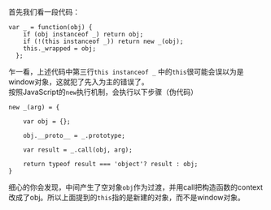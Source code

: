 首先我们看一段代码：
```
var _ = function(obj) {
    if (obj instanceof _) return obj;
    if (!(this instanceof _)) return new _(obj);
    this._wrapped = obj;
  };
```
乍一看，上述代码中第三行`this instanceof _` 中的`this`很可能会误以为是window对象，这就犯了先入为主的错误了。    
按照JavaScript的`new`执行机制，会执行以下步骤（伪代码）    
```
new _(arg) = {

    var obj = {};

    obj.__proto__ = _.prototype;

    var result = _.call(obj, arg);

    return typeof result === 'object'? result : obj;
}
```
细心的你会发现，中间产生了空对象`obj`作为过渡，并用call把构造函数的context改成了obj。所以上面提到的`this`指的是新建的对象，而不是window对象。
